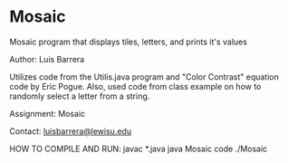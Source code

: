 # Mosaic
Mosaic program that displays tiles, letters, and prints it's values

Author: Luis Barrera

Utilizes code from the Utilis.java program and "Color Contrast" equation code by Eric Pogue. Also, used code from class example on how to randomly select a letter from a string.

Assignment: Mosaic

Contact: luisbarrera@lewisu.edu

HOW TO COMPILE AND RUN:
javac *.java
java Mosaic
code ./Mosaic